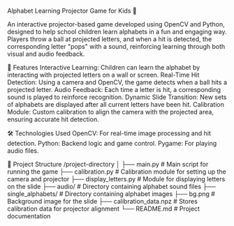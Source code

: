 Alphabet Learning Projector Game for Kids 🎯

An interactive projector-based game developed using OpenCV and Python, designed to help school children learn alphabets in a fun and engaging way. Players throw a ball at projected letters, and when a hit is detected, the corresponding letter "pops" with a sound, reinforcing learning through both visual and audio feedback.

🚀 Features
Interactive Learning: Children can learn the alphabet by interacting with projected letters on a wall or screen.
Real-Time Hit Detection: Using a camera and OpenCV, the game detects when a ball hits a projected letter.
Audio Feedback: Each time a letter is hit, a corresponding sound is played to reinforce recognition.
Dynamic Slide Transition: New sets of alphabets are displayed after all current letters have been hit.
Calibration Module: Custom calibration to align the camera with the projected area, ensuring accurate hit detection.

🛠️ Technologies Used
OpenCV: For real-time image processing and hit detection.
Python: Backend logic and game control.
Pygame: For playing audio files.

📂 Project Structure
/project-directory
│
├── main.py                # Main script for running the game
├── calibration.py         # Calibration module for setting up the camera and projector
├── display_letters.py     # Module for displaying letters on the slide
├── audio/                 # Directory containing alphabet sound files
├── single_alphabets/      # Directory containing alphabet images
├── bg.png                 # Background image for the slide
├── calibration_data.npz   # Stores calibration data for projector alignment
└── README.md              # Project documentation
